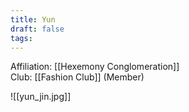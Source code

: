 ```yaml
---
title: Yun
draft: false
tags:
---
```

Affiliation: [[Hexemony Conglomeration]]  
Club: [[Fashion Club]] (Member)

![[yun_jin.jpg]]